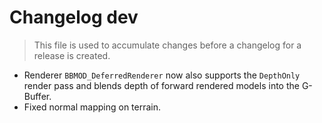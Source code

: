 # Changelog dev
> This file is used to accumulate changes before a changelog for a release is created.

* Renderer `BBMOD_DeferredRenderer` now also supports the `DepthOnly` render pass and blends depth of forward rendered models into the G-Buffer.
* Fixed normal mapping on terrain.
